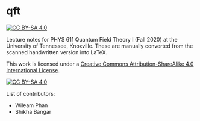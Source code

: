 # qft
[![CC BY-SA 4.0][cc-by-sa-shield]][cc-by-sa]

Lecture notes for PHYS 611 Quantum Field Theory I (Fall 2020) at the University of Tennessee, Knoxville. These are manually converted from the scanned handwritten version into LaTeX.

This work is licensed under a
[Creative Commons Attribution-ShareAlike 4.0 International License][cc-by-sa].

[![CC BY-SA 4.0][cc-by-sa-image]][cc-by-sa]

List of contributors:
- Wileam Phan
- Shikha Bangar

[cc-by-sa]: http://creativecommons.org/licenses/by-sa/4.0/
[cc-by-sa-image]: https://licensebuttons.net/l/by-sa/4.0/88x31.png
[cc-by-sa-shield]: https://img.shields.io/badge/License-CC%20BY--SA%204.0-lightgrey.svg
